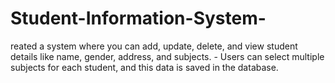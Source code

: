 # Student-Information-System-
reated a system where you can add, update, delete, and view student details like name, gender, address, and subjects. - Users can select multiple subjects for each student, and this data is saved in the database.
